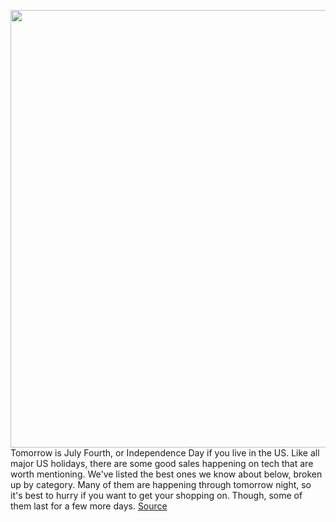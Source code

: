 <img src='https://cdn.vox-cdn.com/thumbor/LIVOxSflJ8RinNiIo6LQDjA8h3Q=/0x0:2040x1360/1200x800/filters:focal(579x509:905x835)/cdn.vox-cdn.com/uploads/chorus_image/image/67013960/dseifert_190905_3634_0001.0.jpg' width='700px' /><br/>
Tomorrow is July Fourth, or Independence Day if you live in the US. Like all major US holidays, there are some good sales happening on tech that are worth mentioning. We've listed the best ones we know about below, broken up by category. Many of them are happening through tomorrow night, so it's best to hurry if you want to get your shopping on. Though, some of them last for a few more days.
<a href='https://www.theverge.com/good-deals/2020/7/3/21311185/july-4th-weekend-tech-deals-best-sales-discounts'> Source <a/>
